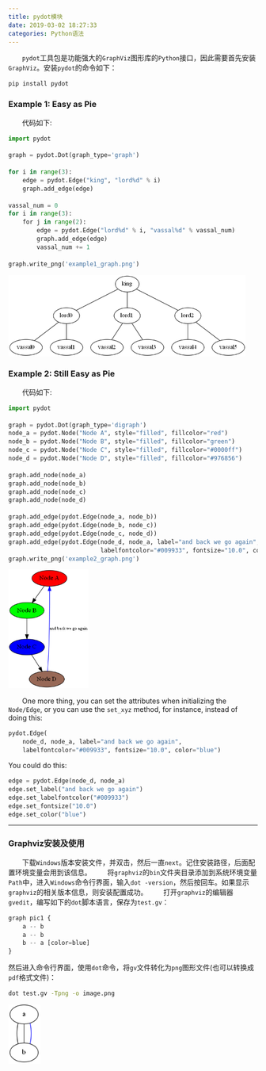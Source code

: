 ```yaml
---
title: pydot模块
date: 2019-03-02 18:27:33
categories: Python语法
---
```

&emsp;&emsp;`pydot`工具包是功能强大的`GraphViz`图形库的`Python`接口，因此需要首先安装`GraphViz`。安装`pydot`的命令如下：

``` bash
pip install pydot
```

### Example 1: Easy as Pie

&emsp;&emsp;代码如下:

``` python
import pydot
​
graph = pydot.Dot(graph_type='graph')
​
for i in range(3):
    edge = pydot.Edge("king", "lord%d" % i)
    graph.add_edge(edge)
​
vassal_num = 0
for i in range(3):
    for j in range(2):
        edge = pydot.Edge("lord%d" % i, "vassal%d" % vassal_num)
        graph.add_edge(edge)
        vassal_num += 1
​
graph.write_png('example1_graph.png')
```

<img src="./pydot模块/1.png" height="164" width="480">

### Example 2: Still Easy as Pie

&emsp;&emsp;代码如下:

``` python
import pydot
​
graph = pydot.Dot(graph_type='digraph')
node_a = pydot.Node("Node A", style="filled", fillcolor="red")
node_b = pydot.Node("Node B", style="filled", fillcolor="green")
node_c = pydot.Node("Node C", style="filled", fillcolor="#0000ff")
node_d = pydot.Node("Node D", style="filled", fillcolor="#976856")
​
graph.add_node(node_a)
graph.add_node(node_b)
graph.add_node(node_c)
graph.add_node(node_d)
​
graph.add_edge(pydot.Edge(node_a, node_b))
graph.add_edge(pydot.Edge(node_b, node_c))
graph.add_edge(pydot.Edge(node_c, node_d))
graph.add_edge(pydot.Edge(node_d, node_a, label="and back we go again", \
                          labelfontcolor="#009933", fontsize="10.0", color="blue"))
graph.write_png('example2_graph.png')
```

<img src="./pydot模块/2.png" height="240" width="162">

&emsp;&emsp;One more thing, you can set the attributes when initializing the `Node/Edge`, or you can use the `set_xyz` method, for instance, instead of doing this:

``` python
pydot.Edge(
    node_d, node_a, label="and back we go again",
    labelfontcolor="#009933", fontsize="10.0", color="blue")
```

You could do this:

``` python
edge = pydot.Edge(node_d, node_a)
edge.set_label("and back we go again")
edge.set_labelfontcolor("#009933")
edge.set_fontsize("10.0")
edge.set_color("blue")
```

---

### Graphviz安装及使用

&emsp;&emsp;下载`Windows`版本安装文件，并双击，然后一直`next`。记住安装路径，后面配置环境变量会用到该信息。
&emsp;&emsp;将`graphviz`的`bin`文件夹目录添加到系统环境变量`Path`中，进入`Windows`命令行界面，输入`dot -version`，然后按回车。如果显示`graphviz`的相关版本信息，则安装配置成功。
&emsp;&emsp;打开`graphviz`的编辑器`gvedit`，编写如下的`dot`脚本语言，保存为`test.gv`：

``` python
graph pic1 {
    a -- b
    a -- b
    b -- a [color=blue]
}
```

然后进入命令行界面，使用`dot`命令，将`gv`文件转化为`png`图形文件(也可以转换成`pdf`格式文件)：

``` bash
dot test.gv -Tpng -o image.png
```

<img src="./pydot模块/3.png">